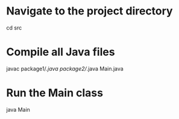 # Navigate to the project directory
cd src

# Compile all Java files
javac package1/*.java package2/*.java Main.java

# Run the Main class
java Main